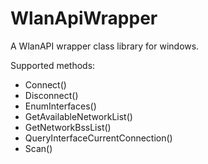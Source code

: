 # WlanApiWrapper
A WlanAPI wrapper class library for windows.

Supported methods:
- Connect()
- Disconnect()
- EnumInterfaces()
- GetAvailableNetworkList()
- GetNetworkBssList()
- QueryInterfaceCurrentConnection()
- Scan()
